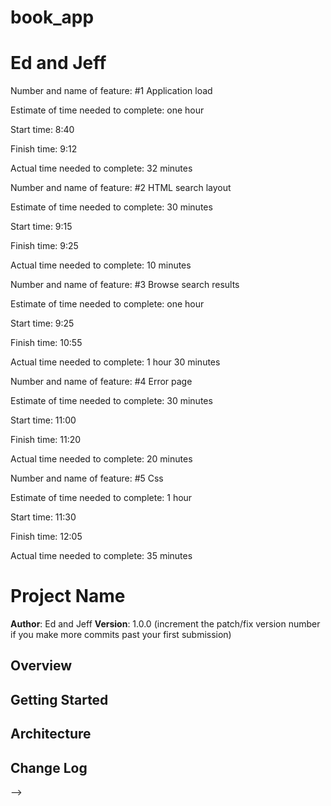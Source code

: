 # book_app
# Ed and Jeff


Number and name of feature: #1 Application load

Estimate of time needed to complete: one hour

Start time: 8:40

Finish time: 9:12

Actual time needed to complete: 32 minutes

Number and name of feature: #2 HTML search layout

Estimate of time needed to complete: 30 minutes

Start time: 9:15

Finish time: 9:25

Actual time needed to complete: 10 minutes

Number and name of feature: #3 Browse search results

Estimate of time needed to complete: one hour

Start time: 9:25

Finish time: 10:55

Actual time needed to complete: 1 hour 30 minutes

Number and name of feature: #4 Error page

Estimate of time needed to complete: 30 minutes

Start time: 11:00

Finish time: 11:20

Actual time needed to complete: 20 minutes

Number and name of feature: #5 Css

Estimate of time needed to complete: 1 hour

Start time: 11:30

Finish time: 12:05

Actual time needed to complete: 35 minutes

# Project Name

**Author**: Ed and Jeff
**Version**: 1.0.0 (increment the patch/fix version number if you make more commits past your first submission)

## Overview
<!-- Provide a high level overview of what this application is and why you are building it, beyond the fact that it's an assignment for a Code 301 class. (i.e. What's your problem domain?) -->

## Getting Started
<!-- What are the steps that a user must take in order to build this app on their own machine and get it running? -->

## Architecture
<!-- Provide a detailed description of the application design. What technologies (languages, libraries, etc) you're using, and any other relevant design information. -->

## Change Log
<!-- Use this area to document the iterative changes made to your application as each feature is successfully implemented. Use time stamps. Here's an examples:

01-01-2001 4:59pm - Application now has a fully-functional express server, with GET and POST routes for the book resource.

## Credits and Collaborations
<!-- Give credit (and a link) to other people or resources that helped you build this application. -->
-->
